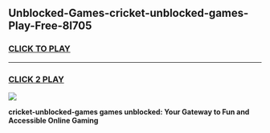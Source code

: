 
## Unblocked-Games-cricket-unblocked-games-Play-Free-8l705
<h3>
<a href="https://premium76.site?title=cricket-unblocked-games&ref=17A">CLICK TO PLAY</a></h3>
<hr>

<h3>
<a href="https://premium76.site?title=cricket-unblocked-games&ref=17A">CLICK 2 PLAY</a>
  
</h3>

<a href="https://premium76.site?title=cricket-unblocked-games&ref=17A"><img src="https://clearcache.store/games.png"></a>


**cricket-unblocked-games games unblocked: Your Gateway to Fun and Accessible Online Gaming**
